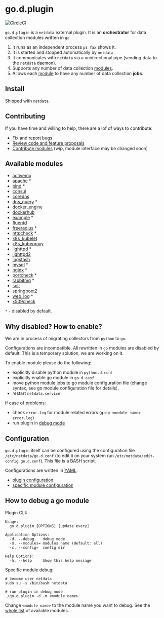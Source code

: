 # go.d.plugin

[![CircleCI](https://circleci.com/gh/netdata/go.d.plugin.svg?style=svg)](https://circleci.com/gh/netdata/go.d.plugin)

`go.d.plugin` is a `netdata` external plugin. It is an **orchestrator** for data collection modules written in `go`.

1. It runs as an independent process `ps fax` shows it.
2. It is started and stopped automatically by `netdata`.
3. It communicates with `netdata` via a unidirectional pipe (sending data to the `netdata` daemon).
4. Supports any number of data collection [modules](https://github.com/netdata/go.d.plugin/tree/master/modules).
5. Allows each [module](https://github.com/netdata/go.d.plugin/tree/master/modules) to have any number of data collection **jobs**.

## Install

Shipped with `netdata`.

## Contributing
If you have time and willing to help, there are a lof of ways to contribute:
 - Fix and [report bugs](https://github.com/netdata/go.d.plugin/issues/new)
 - [Review code and feature proposals](https://github.com/netdata/go.d.plugin/pulls)
 - [Contribute modules](https://github.com/netdata/go.d.plugin/blob/master/CONTRIBUTING.md) (wip, module interface may be changed soon)

## Available modules
 - [activemq](https://github.com/netdata/go.d.plugin/tree/master/modules/activemq)
 - [apache](https://github.com/netdata/go.d.plugin/tree/master/modules/apache) *
 - [bind](https://github.com/netdata/go.d.plugin/tree/master/modules/bind) *
 - [consul](https://github.com/netdata/go.d.plugin/tree/master/modules/consul)
 - [coredns](https://github.com/netdata/go.d.plugin/tree/master/modules/coredns)
 - [dns_query](https://github.com/netdata/go.d.plugin/tree/master/modules/dnsquery) *
 - [docker_engine](https://github.com/netdata/go.d.plugin/tree/master/modules/docker_engine)
 - [dockerhub](https://github.com/netdata/go.d.plugin/tree/master/modules/dockerhub)
 - [example](https://github.com/netdata/go.d.plugin/tree/master/modules/example) *
 - [fluentd](https://github.com/netdata/go.d.plugin/tree/master/modules/fluentd)
 - [freeradius](https://github.com/netdata/go.d.plugin/tree/master/modules/freeradius) *
 - [httpcheck](https://github.com/netdata/go.d.plugin/tree/master/modules/httpcheck) *
 - [k8s_kubelet](https://github.com/netdata/go.d.plugin/tree/master/modules/k8s_kubelet)
 - [k8s_kubeproxy](https://github.com/netdata/go.d.plugin/tree/master/modules/k8s_kubeproxy)
 - [lighttpd](https://github.com/netdata/go.d.plugin/tree/master/modules/lighttpd) *
 - [lighttpd2](https://github.com/netdata/go.d.plugin/tree/master/modules/lighttpd2)
 - [logstash](https://github.com/netdata/go.d.plugin/tree/master/modules/logstash)
 - [mysql](https://github.com/netdata/go.d.plugin/tree/master/modules/mysql) *
 - [nginx](https://github.com/netdata/go.d.plugin/tree/master/modules/nginx) *
 - [portcheck](https://github.com/netdata/go.d.plugin/tree/master/modules/portcheck) *
 - [rabbitmq](https://github.com/netdata/go.d.plugin/tree/master/modules/rabbitmq) *
 - [solr](https://github.com/netdata/go.d.plugin/tree/master/modules/solr)
 - [springboot2](https://github.com/netdata/go.d.plugin/tree/master/modules/springboot2)
 - [web_log](https://github.com/netdata/go.d.plugin/tree/master/modules/weblog) *
 - [x509check](https://github.com/netdata/go.d.plugin/tree/master/modules/x509check)

`*` - disabled by default.

## Why disabled? How to enable?
We are in process of migrating collectors from `python` to `go`.

Configurations are incompatible. All rewritten in `go` modules are disabled by default.
This is a temporary solution, we are working on it.

To enable module please do the following:
 - explicitly disable python module in `python.d.conf`
 - explicitly enable go module in `go.d.conf`
 - move python module jobs to go module configuration file (change syntax, see go module configuration file for details).
 - restart `netdata.service`

If case of problems:
 - check `error.log` for module related errors (`grep <module name> error.log`)
 - run plugin in [debug mode](#how-to-debug-a-go-module)

## Configuration

`go.d.plugin` itself can be configured using the configuration file `/etc/netdata/go.d.conf`
(to edit it on your system run `/etc/netdata/edit-config go.d.conf`). This file is a BASH script.

Configurations are written in [YAML](http://yaml.org/).

 * [plugin configuration](https://github.com/netdata/go.d.plugin/blob/master/config/go.d.conf)
 * [specific module configuration](https://github.com/netdata/go.d.plugin/tree/master/config/go.d)

## How to debug a go module

Plugin CLI:
```
Usage:
  go.d.plugin [OPTIONS] [update every]

Application Options:
  -d, --debug    debug mode
  -m, --modules= modules name (default: all)
  -c, --config=  config dir

Help Options:
  -h, --help     Show this help message

```

Specific module debug:
```
# become user netdata
sudo su -s /bin/bash netdata

# run plugin in debug mode
./go.d.plugin -d -m <module name>
```

Change `<module name>` to the module name you want to debug.
See the [whole list](#available-modules) of available modules.
